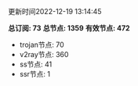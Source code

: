 更新时间2022-12-19 13:14:45

**总订阅: 73**
**总节点: 1359**
**有效节点: 472**
- trojan节点: 70
- v2ray节点: 360
- ss节点: 41
- ssr节点: 1
